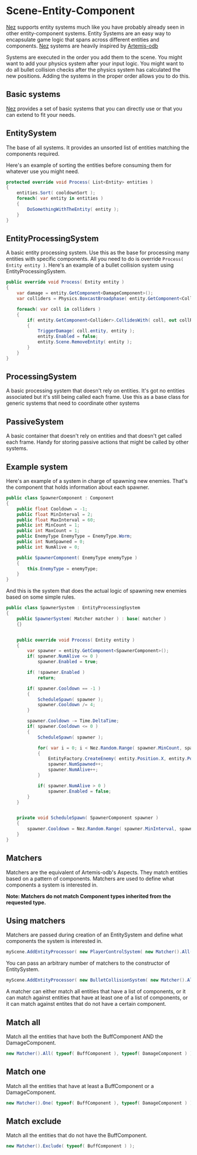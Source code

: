 # Scene-Entity-Component

[Nez](https://github.com/prime31/Nez) supports entity systems much like you have probably already seen in other entity-component systems. Entity Systems are an easy way to encapsulate game logic that spans across different entities and components. [Nez](https://github.com/prime31/Nez) systems are heavily inspired by [Artemis-odb](https://github.com/junkdog/artemis-odb)

Systems are executed in the order you add them to the scene. You might want to add your physics system after your input logic. You might want to do all bullet collision checks after the physics system has calculated the new positions. Adding the systems in the proper order allows you to do this.

## Basic systems

[Nez](https://github.com/prime31/Nez) provides a set of basic systems that you can directly use or that you can extend to fit your needs.

## EntitySystem

The base of all systems. It provides an unsorted list of entities matching the components required.

Here's an example of sorting the entities before consuming them for whatever use you might need.

```csharp
protected override void Process( List<Entity> entities )
{
    entities.Sort( cooldownSort );
    foreach( var entity in entities )
    {
        DoSomethingWithTheEntity( entity );
    }
}
```

## EntityProcessingSystem

A basic entity processing system. Use this as the base for processing many entities with specific components. All you need to do is override `Process( Entity entity )`. Here's an example of a bullet collision system using EntityProcessingSystem.

```csharp
public override void Process( Entity entity )
{
    var damage = entity.GetComponent<DamageComponent>();
    var colliders = Physics.BoxcastBroadphase( entity.GetComponent<Collider>.bounds, damage.LayerMask );

    foreach( var coll in colliders )
    {
        if( entity.GetComponent<Collider>.CollidesWith( coll, out collResult ) )
        {
            TriggerDamage( coll.entity, entity );
            entity.Enabled = false;
            entity.Scene.RemoveEntity( entity );
        }
    }
}
```

## ProcessingSystem

A basic processing system that doesn't rely on entities. It's got no entities associated but it's still being called each frame. Use this as a base class for generic systems that need to coordinate other systems

## PassiveSystem

A basic container that doesn't rely on entities and that doesn't get called each frame. Handy for storing passive actions that might be called by other systems.

## Example system

Here's an example of a system in charge of spawning new enemies. That's the component that holds information about each spawner.

```csharp
public class SpawnerComponent : Component
{
    public float Cooldown = -1;
    public float MinInterval = 2;
    public float MaxInterval = 60;
    public int MinCount = 1;
    public int MaxCount = 1;
    public EnemyType EnemyType = EnemyType.Worm;
    public int NumSpawned = 0;
    public int NumAlive = 0;

    public SpawnerComponent( EnemyType enemyType )
    {
        this.EnemyType = enemyType;
    }
}
```

And this is the system that does the actual logic of spawning new enemies based on some simple rules.

```csharp
public class SpawnerSystem : EntityProcessingSystem
{
    public SpawnerSystem( Matcher matcher ) : base( matcher )
    {}


    public override void Process( Entity entity )
    {
        var spawner = entity.GetComponent<SpawnerComponent>();
        if( spawner.NumAlive <= 0 )
            spawner.Enabled = true;

        if( !spawner.Enabled )
            return;

        if( spawner.Cooldown == -1 )
        {
            ScheduleSpawn( spawner );
            spawner.Cooldown /= 4;
        }

        spawner.Cooldown -= Time.DeltaTime;
        if( spawner.Cooldown <= 0 )
        {
            ScheduleSpawn( spawner );

            for( var i = 0; i < Nez.Random.Range( spawner.MinCount, spawner.MaxCount ); i++ )
            {
                EntityFactory.CreateEnemy( entity.Position.X, entity.Position.Y, spawner.EnemyType, entity );
                spawner.NumSpawned++;
                spawner.NumAlive++;
            }

            if( spawner.NumAlive > 0 )
                spawner.Enabled = false;
        }
    }


    private void ScheduleSpawn( SpawnerComponent spawner )
    {
        spawner.Cooldown = Nez.Random.Range( spawner.MinInterval, spawner.MaxInterval );
    }
}
```

## Matchers

Matchers are the equivalent of Artemis-odb's Aspects. They match entities based on a pattern of components. Matchers are used to define what components a system is interested in.

**Note: Matchers do not match Component types inherited from the requested type.**

## Using matchers

Matchers are passed during creation of an EntitySystem and define what components the system is interested in.

```csharp
myScene.AddEntityProcessor( new PlayerControlSystem( new Matcher().All( typeof( PlayerControlComponent ) ) ) );
```

You can pass an arbitrary number of matchers to the constructor of EntitySystem.

```csharp
myScene.AddEntityProcessor( new BulletCollisionSystem( new Matcher().All( typeof( DamageComponent ), typeof( BulletComponent ) ) ) );
```

A matcher can either match all entities that have a list of components, or it can match against entities that have at least one of a list of components, or it can match against entites that do not have a certain component.

## Match all

Match all the entities that have both the BuffComponent AND the DamageComponent.

```csharp
new Matcher().All( typeof( BuffComponent ), typeof( DamageComponent ) );
```

## Match one

Match all the entities that have at least a BuffComponent or a DamageComponent.

```csharp
new Matcher().One( typeof( BuffComponent ), typeof( DamageComponent ) );
```

## Match exclude

Match all the entities that do not have the BuffComponent.

```csharp
new Matcher().Exclude( typeof( BuffComponent ) );
```

